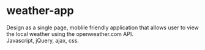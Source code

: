 # weather-app
Design as a single page, moblile friendly application that allows user to view the local weather using the openweather.com API.  
Javascript, jQuery, ajax, css. 
